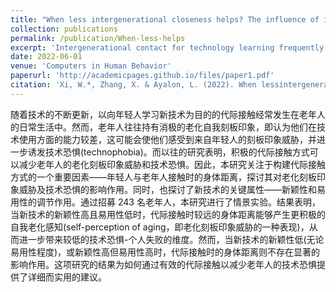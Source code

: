 ```yaml
---
title: "When less intergenerational closeness helps? The influence of intergenerational physical proximity and technology attributes on technophobia among older adults."
collection: publications
permalink: /publication/When-less-helps
excerpt: 'Intergenerational contact for technology learning frequently transpires in various daily settings of older adults’ lives. However, older adults often hold negative age-based self-stereotype that they are less capable in technology use. Thus, they may experience age-based stereotype threats in such situations, which further induce technophobia. Previous research indicated that positive intergenerational contact can reduce age-based stereotype threat and technophobia among older adults. This research focuses on intergenerational physical proximity, a vital role in structuring intergenerational contact, to investigate how it impacts technophobia via age-based stereotype threat among older adults. In addition, the moderating effect of key attributes of technology—newness and ease of use were explored. A vignette experiment was conducted with a sample of 243 older adults. Results show that more distant intergenerational physical proximity led to lower technophobia-personal failure dimension via more positive self-perception of aging (a manifestation of less age-based stereotype threat) when the technology is of high newness and low ease of use. However, the effect of physical proximity on technophobia was insignificant when the technology is of low newness, or of high newness but high ease of use. The findings of this research can provide detailed and practical suggestions on how to reduce technophobia among older adults through effective intergenerational contact.点击标题阅读中文摘要。'
date: 2022-06-01
venue: 'Computers in Human Behavior'
paperurl: 'http://academicpages.github.io/files/paper1.pdf'
citation: 'Xi, W.*, Zhang, X. & Ayalon, L. (2022). When lessintergenerational closeness helps? The influence of intergenerational physicalproximity and technology attributes on technophobia among older adults. Computers in Human Behavior.131, 107234. '
---
```

<span style="font-size:14px;">
随着技术的不断更新，以向年轻人学习新技术为目的的代际接触经常发生在老年人的日常生活中。然而，老年人往往持有消极的老化自我刻板印象，即认为他们在技术使用方面的能力较差，这可能会使他们感受到来自年轻人的刻板印象威胁，并进一步诱发技术恐惧(technophobia)。而以往的研究表明，积极的代际接触方式可以减少老年人的老化刻板印象威胁和技术恐惧。因此，本研究关注于构建代际接触方式的一个重要因素——年轻人与老年人接触时的身体距离，探讨其对老化刻板印象威胁及技术恐惧的影响作用。同时，也探讨了新技术的关键属性——新颖性和易用性的调节作用。通过招募 243 名老年人，本研究进​​行了情景实验。结果表明，当新技术的新颖性高且易用性低时，代际接触时较远的身体距离能够产生更积极的自我老化感知(self-perception of aging，即老化刻板印象威胁的一种表现)，从而进一步带来较低的技术恐惧-个人失败的维度。然而，当新技术的新颖性低(无论易用性程度)，或新颖性高但易用性高时，代际接触时的身体距离则不存在显著的影响作用。这项研究的结果为如何通过有效的代际接触以减少老年人的技术恐惧提供了详细而实用的建议。
